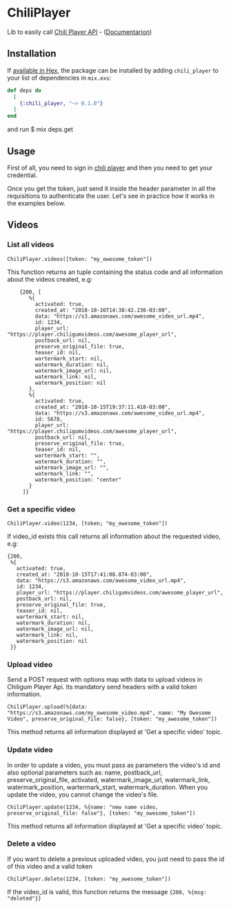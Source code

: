 # ChiliPlayer
Lib to easily call [Chili Player API](https://player.chiligumvideos.com/) - ([Documentarion](https://hexdocs.pm/chili_player/0.1.0/ChiliPlayer.html))

## Installation

If [available in Hex](https://hex.pm/docs/publish), the package can be installed
by adding `chili_player` to your list of dependencies in `mix.exs`:

```elixir
def deps do
  [
    {:chili_player, "~> 0.1.0"}
  ]
end
```

and run $ mix deps.get




## Usage

First of all, you need to sign in [chili player](https://player.chiligumvideos.com/) and then you need to get your credential.

Once you get the token, just send it inside the header parameter in all the requisitions to authenticate the user. Let's see in practice how it works in the examples below.

## Videos


### List all videos

    ChiliPlayer.videos([token: "my_owesome_token"])
    
This function returns an tuple containing the status code and all information about the videos created, e.g:

    
        {200, [
           %{
             activated: true,
             created_at: "2018-10-16T14:38:42.236-03:00",
             data: "https://s3.amazonaws.com/awesome_video_url.mp4",
             id: 1234,
             player_url: "https://player.chiligumvideos.com/awesome_player_url",
             postback_url: nil,
             preserve_original_file: true,
             teaser_id: nil,
             wartermark_start: nil,
             watermark_duration: nil,
             watermark_image_url: nil,
             watermark_link: nil,
             watermark_position: nil
           },
           %{
             activated: true,
             created_at: "2018-10-15T19:37:11.418-03:00",
             data: "https://s3.amazonaws.com/awesome_video_url.mp4",
             id: 5678,
             player_url: "https://player.chiligumvideos.com/awesome_player_url",
             postback_url: nil,
             preserve_original_file: true,
             teaser_id: nil,
             wartermark_start: "",
             watermark_duration: "",
             watermark_image_url: "",
             watermark_link: "",
             watermark_position: "center"
           }
         ]}




### Get a specific video

    ChiliPlayer.video(1234, [token; "my_owesome_token"])

If video_id exists this call returns all information about the requested video, e.g:

    {200,
     %{
       activated: true,
       created_at: "2018-10-15T17:41:08.874-03:00",
       data: "https://s3.amazonaws.com/awesome_video_url.mp4",
       id: 1234,
       player_url: "https://player.chiligumvideos.com/awesome_player_url",
       postback_url: nil,
       preserve_original_file: true,
       teaser_id: nil,
       wartermark_start: nil,
       watermark_duration: nil,
       watermark_image_url: nil,
       watermark_link: nil,
       watermark_position: nil
     }}

### Upload video
Send a POST request with options map with data to upload videos in Chiligum Player Api. Its mandatory send headers with a valid token information.

    ChiliPlayer.upload(%{data: "https://s3.amazonaws.com/my_owesome_video.mp4", name: "My Owesome Video", preserve_original_file: false}, [token: "my_awesome_token"])

This method returns all information displayed at 'Get a specific video' topic.

### Update video
In order to update a video, you must pass as parameters the video's id and also optional parameters such as: name, postback_url, preserve_original_file, activated, watermark_image_url, watermark_link, watermark_position, wartermark_start, watermark_duration. When you update the video, you cannot change the video's file.

    ChiliPlayer.update(1234, %{name: "new name video, preserve_original_file: false"}, [token: "my_owesome_token"])


This method returns all information displayed at 'Get a specific video' topic.

### Delete a video
If you want to delete a previous uploaded video, you just need to pass the id of this video and a valid token

    ChiliPlayer.delete(1234, [token: "my_awesome_token"])    

If the video_id is valid, this function returns the message `{200, %{msg: "deleted"}}`

